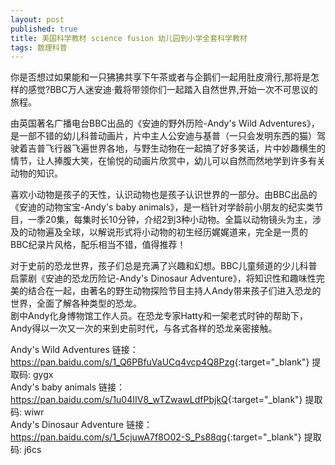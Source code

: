 ```yaml
---
layout: post
published: true
title: 美国科学教材 science fusion 幼儿园到小学全套科学教材
tags: 数理科普
---
```


<p>
	你是否想过如果能和一只狒狒共享下午茶或者与企鹅们一起用肚皮滑行,那将是怎样的感觉?BBC万人迷安迪·戴将带领你们一起踏入自然世界,开始一次不可思议的旅程。
</p>

<p>
	由英国著名广播电台BBC出品的《安迪的野外历险-Andy's Wild Adventures》，是一部不错的幼儿科普动画片，片中主人公安迪与基普（一只会发明东西的猫）驾驶着吉普飞行器飞遍世界各地，与野生动物在一起搞了好多笑话，片中妙趣横生的情节，让人捧腹大笑，在愉悦的动画片欣赏中，幼儿可以自然而然地学到许多有关动物的知识。
</p>

<p>
	喜欢小动物是孩子的天性，认识动物也是孩子认识世界的一部分。由BBC出品的《安迪的动物宝宝-Andy's baby animals》，是一档针对学龄前小朋友的纪实类节目，一季20集，每集时长10分钟，介绍2到3种小动物。全篇以动物镜头为主，涉及的动物遍及全球，以解说形式将小动物的初生经历娓娓道来，完全是一贯的BBC纪录片风格，配乐相当不错，值得推荐！
</p>
<p>
对于史前的恐龙世界，孩子们总是充满了兴趣和幻想。BBC儿童频道的少儿科普启蒙剧《安迪的恐龙历险记-Andy's Dinosaur Adventure》，将知识性和趣味性完美的结合在一起，由著名的野生动物探险节目主持人Andy带来孩子们进入恐龙的世界，全面了解各种类型的恐龙。<br />
剧中Andy化身博物馆工作人员。在恐龙专家Hatty和一架老式时钟的帮助下，Andy得以一次又一次的来到史前时代，与各式各样的恐龙亲密接触。
</p>

Andy's Wild Adventures 链接：<https://pan.baidu.com/s/1_Q6PBfuVaUCq4vcp4Q8Pzg>{:target="_blank"}  提取码: gygx <br>
Andy's baby animals 链接：<https://pan.baidu.com/s/1u04IIV8_wTZwawLdfPbjkQ>{:target="_blank"}  提取码: wiwr <br>
Andy's Dinosaur Adventure 链接：<https://pan.baidu.com/s/1_5cjuwA7f8O02-S_Ps88qg>{:target="_blank"}  提取码: j6cs <br>
